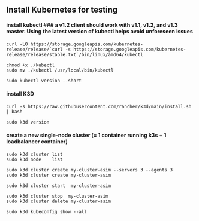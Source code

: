 ## Install Kubernetes for testing


#### install kubectl ### a v1.2 client should work with v1.1, v1.2, and v1.3 master. Using the latest version of kubectl helps avoid unforeseen issues

```
curl -LO https://storage.googleapis.com/kubernetes-release/release/`curl -s https://storage.googleapis.com/kubernetes-release/release/stable.txt`/bin/linux/amd64/kubectl

chmod +x ./kubectl
sudo mv ./kubectl /usr/local/bin/kubectl

sudo kubectl version --short
```


#### install K3D 
```
curl -s https://raw.githubusercontent.com/rancher/k3d/main/install.sh | bash

sudo k3d version
```


#### create a new single-node cluster (= 1 container running k3s + 1 loadbalancer container)
```
sudo k3d cluster list
sudo k3d node    list

sudo k3d cluster create my-cluster-asim --servers 3 --agents 3
sudo k3d cluster create my-cluster-asim

sudo k3d cluster start  my-cluster-asim

sudo k3d cluster stop  my-cluster-asim
sudo k3d cluster delete my-cluster-asim

sudo k3d kubeconfig show --all
```
